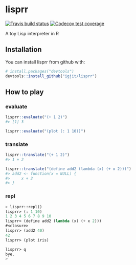 
<!-- README.md is generated from README.Rmd. Please edit that file -->

# lisprr

<!-- badges: start -->

[![Travis build
status](https://travis-ci.org/igjit/lisprr.svg?branch=master)](https://travis-ci.org/igjit/lisprr)
[![Codecov test
coverage](https://codecov.io/gh/igjit/lisprr/branch/master/graph/badge.svg)](https://codecov.io/gh/igjit/lisprr?branch=master)
<!-- badges: end -->

A toy Lisp interpreter in R

## Installation

You can install lisprr from github with:

``` r
# install.packages("devtools")
devtools::install_github("igjit/lisprr")
```

## How to play

### evaluate

``` r
lisprr::evaluate("(+ 1 2)")
#> [1] 3
```

``` r
lisprr::evaluate("(plot (: 1 10))")
```

### translate

``` r
lisprr::translate("(+ 1 2)")
#> 1 + 2
```

``` r
lisprr::translate("(define add2 (lambda (x) (+ x 2)))")
#> add2 <- function(x = NULL) {
#>     x + 2
#> }
```

### repl

``` lisp
> lisprr::repl()
lisprr> (: 1 10)
1 2 3 4 5 6 7 8 9 10
lisprr> (define add2 (lambda (x) (+ x 2)))
#<closure>
lisprr> (add2 40)
42
lisprr> (plot iris)

lisprr> q
bye.
>
```
